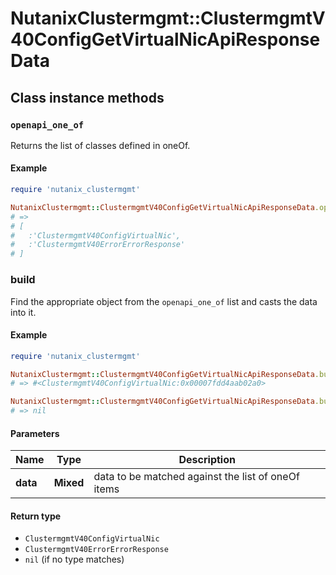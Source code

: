 # NutanixClustermgmt::ClustermgmtV40ConfigGetVirtualNicApiResponseData

## Class instance methods

### `openapi_one_of`

Returns the list of classes defined in oneOf.

#### Example

```ruby
require 'nutanix_clustermgmt'

NutanixClustermgmt::ClustermgmtV40ConfigGetVirtualNicApiResponseData.openapi_one_of
# =>
# [
#   :'ClustermgmtV40ConfigVirtualNic',
#   :'ClustermgmtV40ErrorErrorResponse'
# ]
```

### build

Find the appropriate object from the `openapi_one_of` list and casts the data into it.

#### Example

```ruby
require 'nutanix_clustermgmt'

NutanixClustermgmt::ClustermgmtV40ConfigGetVirtualNicApiResponseData.build(data)
# => #<ClustermgmtV40ConfigVirtualNic:0x00007fdd4aab02a0>

NutanixClustermgmt::ClustermgmtV40ConfigGetVirtualNicApiResponseData.build(data_that_doesnt_match)
# => nil
```

#### Parameters

| Name | Type | Description |
| ---- | ---- | ----------- |
| **data** | **Mixed** | data to be matched against the list of oneOf items |

#### Return type

- `ClustermgmtV40ConfigVirtualNic`
- `ClustermgmtV40ErrorErrorResponse`
- `nil` (if no type matches)

